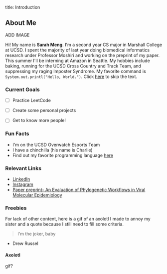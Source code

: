 title: Introduction

## About Me
ADD IMAGE

Hi! My name is **Sarah Meng**. I'm a second year CS major in Marshall College at UCSD. I spent the majority of last year doing biomedical informatics research under Professor Moshiri and working on the preprint of my paper. This summer I'll be interning at Amazon in Seattle. My hobbies include baking, running for the UCSD Cross Country and Track Team, and suppressing my raging Imposter Syndrome. My favorite command is `System.out.printl("Hello, World.")`. Click [here](https://github.com/sjmeng/lab1/blob/gh-pages/index.md#axolotl) to skip the text.


### Current Goals
- [ ] Practice LeetCode
- [ ] Create some personal projects
- [ ] Get to know more people!


### Fun Facts
- I'm on the UCSD Overwatch Esports Team
- I have a chinchilla (his name is Charlie)
- Find out my favorite programming language [here](README.md)


### Relevant Links
- [LinkedIn](https://www.linkedin.com/in/sarah-meng-6975791b0/)
- [Instagram](https://www.instagram.com/shibe_meng/?hl=en)
- [Paper preprint- An Evaluation of Phylogenetic Workflows in Viral Molecular Epidemiology](https://doi.org/10.1101/2020.11.24.396820)


### Freebies
For lack of other content, here is a gif of an axolotl I made to annoy my sister and a quote because I still need to fill some criteria.
>I'm the joker, baby
- Drew Russel

#### Axolotl
gif?
